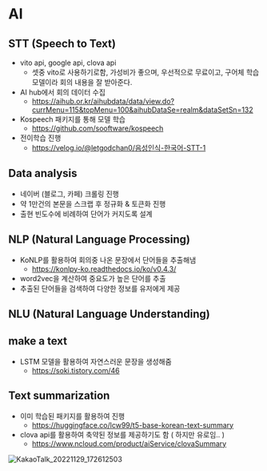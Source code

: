 # AI

## STT (Speech to Text)

- vito api, google api, clova api
  - 셋중 vito로 사용하기로함, 가성비가 좋으며, 우선적으로 무료이고, 구어체 학습모델이라 회의 내용을 잘 받아준다.
- AI hub에서 회의 데이터 수집
  - https://aihub.or.kr/aihubdata/data/view.do?currMenu=115&topMenu=100&aihubDataSe=realm&dataSetSn=132
- Kospeech 패키지를 통해 모델 학습
  - https://github.com/sooftware/kospeech
- 전이학습 진행
  - https://velog.io/@letgodchan0/음성인식-한국어-STT-1

## Data analysis

- 네이버 (블로그, 카페) 크롤링 진행
- 약 1만건의 본문을 스크랩 후 정규화 & 토큰화 진행
- 출현 빈도수에 비례하여 단어가 커지도록 설계

## NLP (Natural Language Processing)

- KoNLP를 활용하여 회의중 나온 문장에서 단어들을 추출해냄
  - https://konlpy-ko.readthedocs.io/ko/v0.4.3/
- word2vec을 계산하여 중요도가 높은 단어를 추출
- 추출된 단어들을 검색하여 다양한 정보를 유저에게 제공

## NLU (Natural Language Understanding)

## make a text

- LSTM 모델을 활용하여 자연스러운 문장을 생성해줌
  - https://soki.tistory.com/46

## Text summarization

- 이미 학습된 패키지를 활용하여 진행
  - https://huggingface.co/lcw99/t5-base-korean-text-summary
- clova api를 활용하여 축약된 정보를 제공하기도 함 ( 하지만 유로임.. )
  - https://www.ncloud.com/product/aiService/clovaSummary


![KakaoTalk_20221129_172612503](https://user-images.githubusercontent.com/67001050/205871364-2640cd7d-c8bd-4928-b513-a0ed5b9e0310.png)
